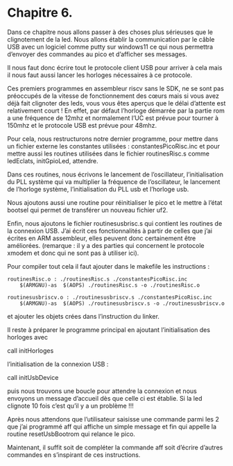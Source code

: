 # Chapitre 6.

Dans ce chapitre nous allons passer à des choses plus sérieuses que le clignotement de la led. Nous allons établir la communication par le câble USB avec un logiciel comme putty sur windows11 ce qui nous permettra d’envoyer des commandes au pico et d’afficher ses messages.

Il nous faut donc écrire tout le protocole client USB pour arriver à cela mais il nous faut aussi lancer les horloges nécessaires à ce protocole.

Ces premiers programmes en assembleur riscv sans le SDK, ne se sont pas préoccupés de la vitesse de fonctionnement des cœurs mais si vous avez déjà fait clignoter des leds, vous vous êtes aperçus que le délai d’attente est relativement court ! En effet, par défaut l’horloge démarrée par la partie rom a une fréquence de 12mhz et normalement l’UC est prévue pour tourner à 150mhz et le protocole USB est prévue pour 48mhz.

Pour cela, nous restructurons notre dernier programme, pour mettre dans un fichier externe les constantes utilisées : constantesPicoRisc.inc et pour mettre aussi les routines utilisées dans le fichier routinesRisc.s comme ledEclats, initGpioLed, attendre.

Dans ces routines, nous écrivons le lancement de l’oscillateur, l’initialisation du PLL système qui va multiplier la fréquence de l’oscillateur, le lancement de l’horloge système, l’initialisation du PLL usb et l’horloge usb.

Nous ajoutons aussi une routine pour réinitialiser le pico et le mettre à l’état bootsel qui permet de transférer un nouveau fichier uf2.

Enfin, nous ajoutons le fichier routinesusbrisc.s qui contient les routines de la connexion USB. J’ai écrit ces fonctionnalités à partir de celles que j’ai écrites en ARM assembleur, elles peuvent donc certainement être améliorées. (remarque : il y a des parties qui concernent le protocole xmodem et donc qui ne sont pas à utiliser ici).

Pour compiler tout cela il faut ajouter dans le makefile les instructions :
```
routinesRisc.o : ./routinesRisc.s ./constantesPicoRisc.inc
	$(ARMGNU)-as  $(AOPS) ./routinesRisc.s -o ./routinesRisc.o
    
routinesusbriscv.o : ./routinesusbriscv.s ./constantesPicoRisc.inc
	$(ARMGNU)-as  $(AOPS) ./routinesusbriscv.s -o ./routinesusbriscv.o
```

et ajouter les objets crées dans l’instruction du  linker.

Il reste à préparer le programme principal en ajoutant l’initialisation des horloges avec

call initHorloges

l’initialisation de la connexion USB :

call initUsbDevice

puis nous trouvons une boucle pour attendre la connexion et nous envoyons un message d’accueil dès que celle ci est établie.
Si la led clignote 10 fois c’est qu’il y a un problème !!!

Après nous attendons que l’utilisateur saisisse une commande parmi les 2 que j’ai programmé  aff qui affiche un simple message et fin qui appelle la routine resetUsbBootrom qui relance le pico.

Maintenant, il suffit soit de compléter la commande aff soit d’écrire d’autres commandes en s’inspirant de ces instructions.
